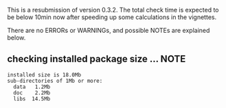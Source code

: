 This is a resubmission of version 0.3.2. The total check time is expected to be below 10min now after speeding up some calculations in the vignettes.

There are no ERRORs or WARNINGs, and possible NOTEs are explained below.

## checking installed package size ... NOTE
    installed size is 18.0Mb
    sub-directories of 1Mb or more:
      data   1.2Mb
      doc    2.2Mb
      libs  14.5Mb
